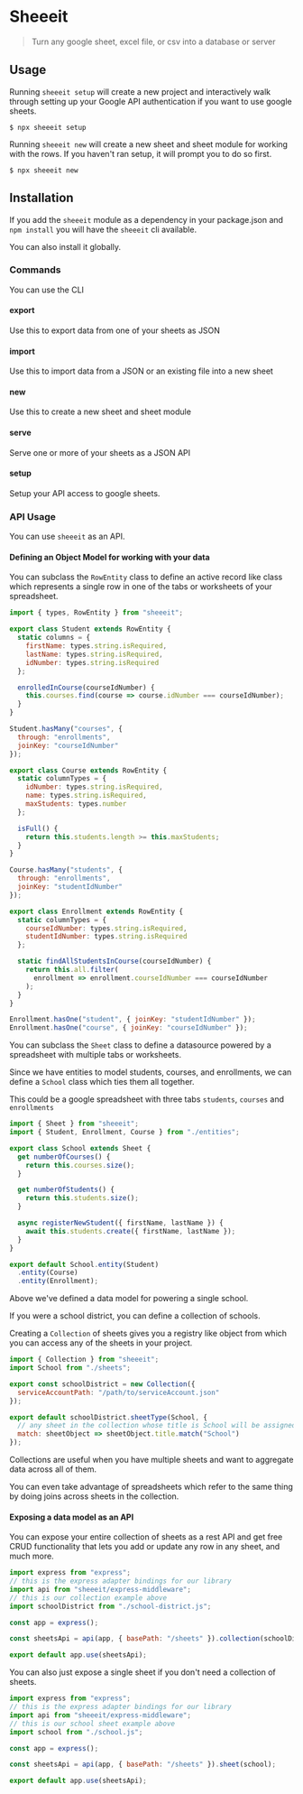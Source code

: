 # Sheeeit

> Turn any google sheet, excel file, or csv into a database or server

## Usage

Running `sheeeit setup` will create a new project and interactively walk through setting up
your Google API authentication if you want to use google sheets.

```shell
$ npx sheeeit setup
```

Running `sheeeit new` will create a new sheet and sheet module for working with the rows. If you
haven't ran setup, it will prompt you to do so first.

```shell
$ npx sheeeit new
```

## Installation

If you add the `sheeeit` module as a dependency in your package.json and `npm install` you will have the `sheeeit` cli available.

You can also install it globally.

### Commands

You can use the CLI

#### export

Use this to export data from one of your sheets as JSON

#### import

Use this to import data from a JSON or an existing file into a new sheet

#### new

Use this to create a new sheet and sheet module

#### serve

Serve one or more of your sheets as a JSON API

#### setup

Setup your API access to google sheets.

### API Usage

You can use `sheeeit` as an API.

#### Defining an Object Model for working with your data

You can subclass the `RowEntity` class to define an active record like class which represents a single row in one of the tabs or worksheets of your spreadsheet.

```javascript
import { types, RowEntity } from "sheeeit";

export class Student extends RowEntity {
  static columns = {
    firstName: types.string.isRequired,
    lastName: types.string.isRequired,
    idNumber: types.string.isRequired
  };

  enrolledInCourse(courseIdNumber) {
    this.courses.find(course => course.idNumber === courseIdNumber);
  }
}

Student.hasMany("courses", {
  through: "enrollments",
  joinKey: "courseIdNumber"
});

export class Course extends RowEntity {
  static columnTypes = {
    idNumber: types.string.isRequired,
    name: types.string.isRequired,
    maxStudents: types.number
  };

  isFull() {
    return this.students.length >= this.maxStudents;
  }
}

Course.hasMany("students", {
  through: "enrollments",
  joinKey: "studentIdNumber"
});

export class Enrollment extends RowEntity {
  static columnTypes = {
    courseIdNumber: types.string.isRequired,
    studentIdNumber: types.string.isRequired
  };

  static findAllStudentsInCourse(courseIdNumber) {
    return this.all.filter(
      enrollment => enrollment.courseIdNumber === courseIdNumber
    );
  }
}

Enrollment.hasOne("student", { joinKey: "studentIdNumber" });
Enrollment.hasOne("course", { joinKey: "courseIdNumber" });
```

You can subclass the `Sheet` class to define a datasource powered by a spreadsheet with multiple tabs or worksheets.

Since we have entities to model students, courses, and enrollments, we can define a `School` class which ties them all together.

This could be a google spreadsheet with three tabs `students`, `courses` and `enrollments`

```javascript
import { Sheet } from "sheeeit";
import { Student, Enrollment, Course } from "./entities";

export class School extends Sheet {
  get numberOfCourses() {
    return this.courses.size();
  }

  get numberOfStudents() {
    return this.students.size();
  }

  async registerNewStudent({ firstName, lastName }) {
    await this.students.create({ firstName, lastName });
  }
}

export default School.entity(Student)
  .entity(Course)
  .entity(Enrollment);
```

Above we've defined a data model for powering a single school.

If you were a school district, you can define a collection of schools.

Creating a `Collection` of sheets gives you a registry like object from which you can access any of the sheets in your project.

```javascript
import { Collection } from "sheeeit";
import School from "./sheets";

export const schoolDistrict = new Collection({
  serviceAccountPath: "/path/to/serviceAccount.json"
});

export default schoolDistrict.sheetType(School, {
  // any sheet in the collection whose title is School will be assigned the School class
  match: sheetObject => sheetObject.title.match("School")
});
```

Collections are useful when you have multiple sheets and want to aggregate data across all of them.

You can even take advantage of spreadsheets which refer to the same thing by doing joins across sheets in the collection.

#### Exposing a data model as an API

You can expose your entire collection of sheets as a rest API and get free CRUD functionality that lets you
add or update any row in any sheet, and much more.

```javascript
import express from "express";
// this is the express adapter bindings for our library
import api from "sheeeit/express-middleware";
// this is our collection example above
import schoolDistrict from "./school-district.js";

const app = express();

const sheetsApi = api(app, { basePath: "/sheets" }).collection(schoolDistrict);

export default app.use(sheetsApi);
```

You can also just expose a single sheet if you don't need a collection of sheets.

```javascript
import express from "express";
// this is the express adapter bindings for our library
import api from "sheeeit/express-middleware";
// this is our school sheet example above
import school from "./school.js";

const app = express();

const sheetsApi = api(app, { basePath: "/sheets" }).sheet(school);

export default app.use(sheetsApi);
```

